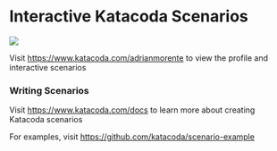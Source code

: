 # Interactive Katacoda Scenarios

[![](http://shields.katacoda.com/katacoda/adrianmorente/count.svg)](https://www.katacoda.com/adrianmorente "Get your profile on Katacoda.com")

Visit https://www.katacoda.com/adrianmorente to view the profile and interactive scenarios

### Writing Scenarios
Visit https://www.katacoda.com/docs to learn more about creating Katacoda scenarios

For examples, visit https://github.com/katacoda/scenario-example
